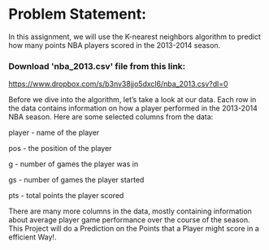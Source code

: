 # Problem Statement:

In this assignment, we will use the K-nearest neighbors algorithm to predict how many points NBA players scored in the 2013-2014 season.

### Download 'nba_2013.csv' file from this link: 

https://www.dropbox.com/s/b3nv38jjo5dxcl6/nba_2013.csv?dl=0

Before we dive into the algorithm, let’s take a look at our data. Each row in the data contains information on how a player performed in the 2013-2014 NBA season. Here are some selected columns from the data:

player - name of the player

pos - the position of the player

g - number of games the player was in

gs - number of games the player started

pts - total points the player scored

There are many more columns in the data, mostly containing information about average player game performance over the course of the season. 
This Project will do a Prediction on the Points that a Player might score in a efficient Way!.